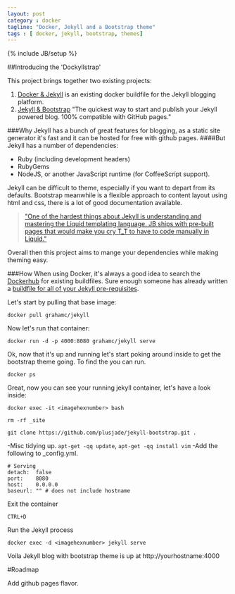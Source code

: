 ```yaml
---
layout: post
category : docker
tagline: "Docker, Jekyll and a Bootstrap theme"
tags : [ docker, jekyll, bootstrap, themes]
---
```

{% include JB/setup %}

##Introducing the 'Dockyllstrap'

This project brings together two existing projects:

1. [Docker & Jekyll](https://github.com/grahamc/docker-jekyll) is an existing docker buildfile for the Jekyll blogging platform.
2. [Jekyll & Bootstrap](https://github.com/plusjade/jekyll-bootstrap/) "The quickest way to start and publish your Jekyll powered blog. 100% compatible with GitHub pages."

###Why
Jekyll has a bunch of great features for blogging, as a static site generator it's fast and it can be hosted for free with github pages. 
####But
Jekyll has a number of dependencies:
* Ruby (including development headers)
* RubyGems
* NodeJS, or another JavaScript runtime (for CoffeeScript support).


Jekyll can be difficult to theme, especially if you want to depart from its defaults. Bootstrap meanwhile is a flexible approach to content layout using html and css, there is a lot of good documentation available.

> ["One of the hardest things about Jekyll is understanding and mastering the Liquid templating language. 
JB ships with pre-built pages that would make you cry T_T to have to code manually in Liquid."](http://jekyllbootstrap.com/)

Overall then this project aims to mange your dependencies while making theming easy.

###How
When using Docker, it's always a good idea to search the [Dockerhub](https://registry.hub.docker.com/) for existing buildfiles. Sure enough someone has already written a [buildfile for all of your Jekyll pre-requisites](https://registry.hub.docker.com/u/grahamc/jekyll/).

Let's start by pulling that base image:
```
docker pull grahamc/jekyll
```
Now let's run that container:
```
docker run -d -p 4000:8080 grahamc/jekyll serve
```
Ok, now that it's up and running let's start poking around inside to get the bootstrap theme going. To find the <imagehexnumber> you can run.
```
docker ps
```
Great, now you can see your running jekyll container, let's have a look inside: 
```
docker exec -it <imagehexnumber> bash
```
`rm -rf _site`
```
git clone https://github.com/plusjade/jekyll-bootstrap.git .
```
-Misc tidying up.
`apt-get -qq update`, `apt-get -qq install vim` 
-Add the following to _config.yml.
```
# Serving
detach:  false
port:    8080
host:    0.0.0.0
baseurl: "" # does not include hostname
```
Exit the container
```
CTRL+D
```
Run the Jekyll process
```
docker exec -d <imagehexnumber> jekyll serve
```
Voila Jekyll blog with bootstrap theme is up at http://yourhostname:4000

#Roadmap

Add github pages flavor.
